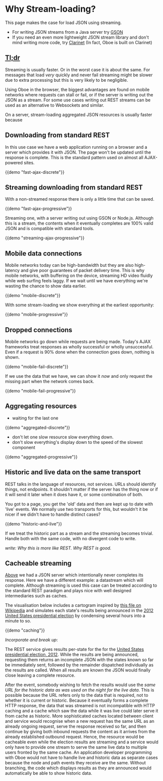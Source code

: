 Why Stream-loading?
===================

This page makes the case for load JSON using streaming.

-   For writing JSON streams from a Java server try
    [GSON](https://code.google.com/p/google-gson/)
-   If you need an even more lightweight JSON stream library and don't
    mind writing more code, try
    [Clarinet](https://github.com/dscape/clarinet) (In fact, Oboe is
    built on Clarinet)

[Tl;dr](http://en.wiktionary.org/wiki/TLDR)
-------------------------------------------

Streaming is usually faster. Or in the worst case it is about the same.
For messages that load *very* quickly and never fail streaming might be
slower due to extra processing but this is very likely to be negligible.

Using Oboe in the browser, the biggest advantages are found on mobile
networks where requests can stall or fail, or if the server is writing
out the JSON as a stream. For some use cases writing out REST streams
can be used as an alternative to Websockets and similar.

On a server, stream-loading aggregated JSON resources is usually faster
because

Downloading from standard REST
------------------------------

In this use case we have a web application running on a browser and a
server which provides it with JSON. The page won't be updated until the
response is complete. This is the standard pattern used on almost all
AJAX-powered sites.

{{demo "fast-ajax-discrete"}}

Streaming downloading from standard REST
----------------------------------------

With a non-streamed response there is only a little time that can be
saved.

{{demo "fast-ajax-progressive"}}

Streaming one, with a server writing out using GSON or Node.js. Although
this is a stream, the contents when it eventually completes are 100%
valid JSON and is compatible with standard tools.

{{demo "streaming-ajax-progressive"}}

Mobile data connections
-----------------------

Mobile networks today can be high-bandwidth but they are also
high-latency and give poor guarantees of packet delivery time. This is
why mobile networks, with buffering on the device, streaming HD video
fluidly while web surfing feels laggy. If we wait until we have
everything we're wasting the chance to show data earlier.

{{demo "mobile-discrete"}}

With some stream-loading we show everything at the earliest opportunity:

{{demo "mobile-progressive"}}

Dropped connections
-------------------

Mobile networks go down while requests are being made. Today's AJAX
frameworks treat responses as wholly successful or wholly unsuccessful.
Even if a request is 90% done when the connection goes down, nothing is
shown.

{{demo "mobile-fail-discrete"}}

If we use the data that we have, we can show it *now* and only request
the missing part when the network comes back.

{{demo "mobile-fail-progressive"}}

Aggregating resources
---------------------

-   waiting for the last one

{{demo "aggregated-discrete"}}

-   don't let one slow resource slow everything down.
-   don't slow everything's display down to the speed of the slowest
    component

{{demo "aggregated-progressive"}}

Historic and live data on the same transport
--------------------------------------------

REST talks in the language of resources, not services. URLs should
identify things, not endpoints. It shouldn't matter if the server has
the thing now or if it will send it later when it does have it, or some
combination of both.

You got to a page, you get the 'old' data and then are kept up to date
with 'live' events. We normally use two transports for this, but
wouldn't it be nicer if we didn't have to handle distinct cases?

{{demo "historic-and-live"}}

If we treat the historic part as a stream and the streaming becomes
trivial. Handle both with the same code, with no divergent code to
write.

*write: Why this is more like REST. Why REST is good.*

Cacheable streaming
-------------------

[Above](#historic-and-live-data-on-the-same-transport) we had a JSON
server which intentionally never completes its response. Here we have a
different example: a datastream which will complete. Although streaming
is used this case can be treated according to the standard REST paradigm
and plays nice with well designed intermediaries such as caches.

The visualisation below includes a cartogram inspired by [this file on
Wikipedia](http://en.wikipedia.org/wiki/File:Cartogram%E2%80%942012_Electoral_Vote.svg)
and simulates each state's results being announced in the [2012 United
States presidential
election](http://en.wikipedia.org/wiki/United_States_presidential_election,_2012)
by condensing several hours into a minute to so.

{{demo "caching"}}

*Incorporate and break up*:

The REST service gives results per-state for the for the [United States
presidential election,
2012](http://en.wikipedia.org/wiki/United_States_presidential_election,_2012).
While the results are being announced, requesting them returns an
incomplete JSON with the states known so far be immediately sent,
followed by the remainder dispatched individually as the results are
called. When all results are known the JSON would finally close leaving
a complete resource.

After the event, somebody wishing to fetch the results would use the
*same URL for the historic data as was used on the night for the live
data*. This is possible because the URL refers only to the data that is
required, not to whether it is current or historic. Because it
eventually forms a complete HTTP response, the data that was streamed is
not incompatible with HTTP caching and a cache which saw the data while
it was live could later serve it from cache as historic. More
sophisticated caches located between client and service would recognise
when a new request has the same URL as an already ongoing request, serve
the response received so far, and then continue by giving both inbound
requests the content as it arrives from the already established outbound
request. Hence, the resource would be cacheable even while the election
results are streaming and a service would only have to provide one
stream to serve the same live data to multiple users fronted by the same
cache. An application developer programming with Oboe would not have to
handle live and historic data as separate cases because the node and
path events they receive are the same. Without branching, the code which
displays results as they are announced would automatically be able to
show historic data.
